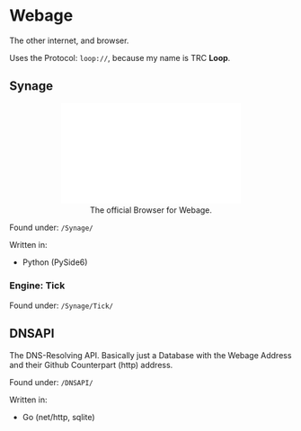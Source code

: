 # Webage
The other internet, and browser.

Uses the Protocol: `loop://`, because my name is TRC **Loop**.

## Synage

<p align="center">
  <img src="https://github.com/TRC-Loop/Webage/blob/main/.github/assets/Synage-w.svg", width=320>
  <br>
  The official Browser for Webage.
</p>

Found under:
`/Synage/`

Written in:
- Python (PySide6)

### Engine: Tick

Found under:
`/Synage/Tick/`

## DNSAPI

The DNS-Resolving API.
Basically just a Database with the Webage Address and their Github Counterpart (http) address.

Found under:
`/DNSAPI/`

Written in:
- Go (net/http, sqlite)
